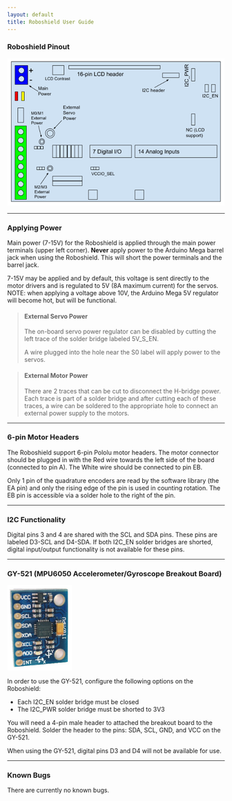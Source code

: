 ```yaml
---
layout: default
title: Roboshield User Guide
---
```


### Roboshield Pinout
<img src="images/roboshield_pinout.png" alt="Roboshield pinout" style="width: 750px;"/>

---

### Applying Power

Main power (7-15V) for the Roboshield is applied through the main power terminals (upper left corner).  **Never** apply power to the Arduino Mega barrel jack when using the Roboshield.  This will short the power terminals and the barrel jack.

7-15V may be applied and by default, this voltage is sent directly to the motor drivers and is regulated to 5V (8A maximum current) for the servos.  NOTE: when applying a voltage above 10V, the Arduino Mega 5V regulator will become hot, but will be functional.

>#### External Servo Power
>
>The on-board servo power regulator can be disabled by cutting the left trace of the solder bridge labeled 5V_S_EN.
>
>A wire plugged into the hole near the S0 label will apply power to the servos.

>#### External Motor Power
>
>There are 2 traces that can be cut to disconnect the H-bridge power.  Each trace is part of a solder bridge and after cutting each of these traces, a wire can be soldered to the appropriate hole to connect an external power supply to the motors. 

---

### 6-pin Motor Headers

The Roboshield support 6-pin Pololu motor headers.  The motor connector should be plugged in with the Red wire towards the left side of the board (connected to pin A).  The White wire should be connected to pin EB.  

Only 1 pin of the quadrature encoders are read by the software library (the EA pin) and only the rising edge of the pin is used in counting rotation.  The EB pin is accessible via a solder hole to the right of the pin.

---

### I2C Functionality

Digital pins 3 and 4 are shared with the SCL and SDA pins.  These pins are labeled D3-SCL and D4-SDA.  If both I2C_EN solder bridges are shorted, digital input/output functionality is not available for these pins.  

---

### GY-521 (MPU6050 Accelerometer/Gyroscope Breakout Board)

<img src="images/gy-521.jpg" alt="GY-521" style="width: 150px;"/>

In order to use the GY-521, configure the following options on the Roboshield:

* Each I2C_EN solder bridge must be closed
* The I2C_PWR solder bridge must be shorted to 3V3

You will need a 4-pin male header to attached the breakout board to the Roboshield.  Solder the header to the pins: SDA, SCL, GND, and VCC on the GY-521.

When using the GY-521, digital pins D3 and D4 will not be available for use.

---

### Known Bugs

There are currently no known bugs.

